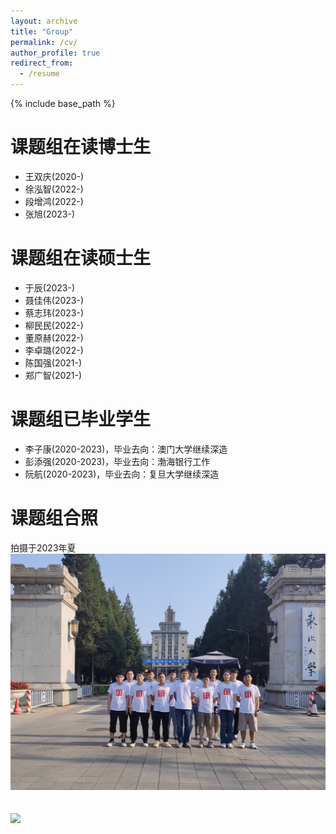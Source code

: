 ```yaml
---
layout: archive
title: "Group"
permalink: /cv/
author_profile: true
redirect_from:
  - /resume
---
```


{% include base_path %}

课题组在读博士生
======
* 王双庆(2020-)
* 徐泓智(2022-)
* 段增鸿(2022-)
* 张旭(2023-)


课题组在读硕士生
======
  * 于辰(2023-)<br>
  * 聂佳伟(2023-)<br>
  * 蔡志玮(2023-)<br>
  * 柳民民(2022-)<br>
  * 董原赫(2022-)<br>
  * 李卓璐(2022-)<br>
  * 陈国强(2021-)<br>
  * 郑广智(2021-)<br>

  课题组已毕业学生
======
  * 李子康(2020-2023)，毕业去向：澳门大学继续深造<br>
  * 彭添强(2020-2023)，毕业去向：渤海银行工作<br>
  * 阮航(2020-2023)，毕业去向：复旦大学继续深造<br>

课题组合照
======
拍摄于2023年夏
<img src='/images/500x300.png'>
<br>
<br>
<br>
<img src='/images/2023.png'>

